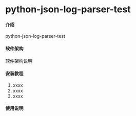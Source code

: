 # python-json-log-parser-test

#### 介绍
python-json-log-parser-test

#### 软件架构
软件架构说明


#### 安装教程

1.  xxxx
2.  xxxx
3.  xxxx

#### 使用说明

